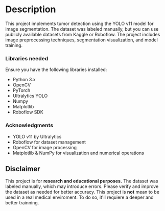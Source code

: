 # Description
This project implements tumor detection using the YOLO v11 model for image segmentation. The dataset was labeled manually, but you can use publicly available datasets from Kaggle or Roboflow. The project includes image preprocessing techniques, segmentation visualization, and model training. <br/> 

### Libraries needed
Ensure you have the following libraries installed:
- Python 3.x
- OpenCV
- PyTorch
- Ultralytics YOLO
- Numpy
- Matplotlib
- Roboflow SDK

### Acknowledgments
- YOLO v11 by Ultralytics
- Roboflow for dataset management
- OpenCV for image processing
- Matplotlib & NumPy for visualization and numerical operations

## Disclaimer
This project is for **research and educational purposes.** The dataset was labeled manually, which may introduce errors. 
Please verify and improve the dataset as needed for better accuracy. This project is **not** mean to be used in a real medical enviroment. To do so, it'll requiere a deeper and better trainning.
